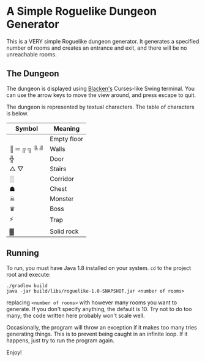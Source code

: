 # A Simple Roguelike Dungeon Generator

This is a VERY simple Roguelike dungeon generator. It generates a specified number of rooms and creates an entrance and
exit, and there will be no unreachable rooms.

## The Dungeon

The dungeon is displayed using [Blacken's](https://code.google.com/p/blacken/) Curses-like Swing terminal. You can use
the arrow keys to move the view around, and press escape to quit.

The dungeon is represented by textual characters. The table of characters is below.

| Symbol      | Meaning     |
| ----------- | ----------- |
|             | Empty floor |
| ║ ═ ╔ ╗ ╚ ╝ | Walls       |
| ╬           | Door        |
| △ ▽         | Stairs      |
| ░           | Corridor    |
| ☗           | Chest       |
| ☠           | Monster     |
| ♛           | Boss        |
| ⚡           | Trap        |
| ▓           | Solid rock  |

## Running

To run, you must have Java 1.8 installed on your system. `cd` to the project root and execute:

```
./gradlew build
java -jar build/libs/roguelike-1.0-SNAPSHOT.jar <number of rooms>
```

replacing `<number of rooms>` with however many rooms you want to generate. If you don't specify anything, the default
is 10. Try not to do too many; the code written here probably won't scale well.

Occasionally, the program will throw an exception if it makes too many tries generating things. This is to prevent being
caught in an infinite loop. If it happens, just try to run the program again.

Enjoy!
